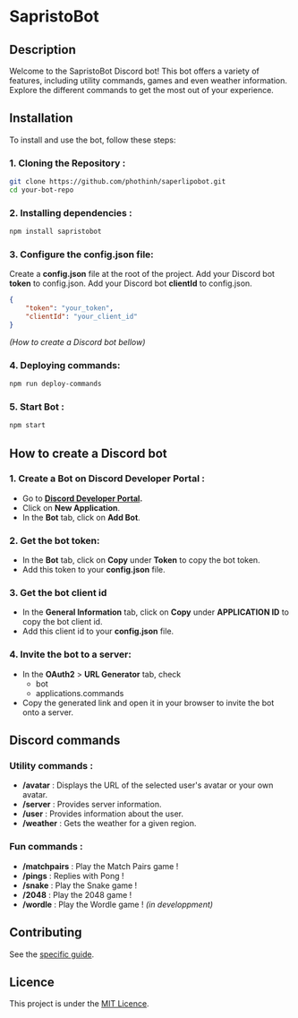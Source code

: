 # SapristoBot

## Description
Welcome to the SapristoBot Discord bot! This bot offers a variety of features, including utility commands, games and even weather information. Explore the different commands to get the most out of your experience.

## Installation
To install and use the bot, follow these steps:
### 1. Cloning the Repository :
```bash
git clone https://github.com/phothinh/saperlipobot.git
cd your-bot-repo
```
### 2. Installing dependencies : 
```bash
npm install sapristobot
```

### 3. Configure the config.json file:

Create a **config.json** file at the root of the project.
Add your Discord bot **token** to config.json.
Add your Discord bot **clientId** to config.json.

```json 
{
    "token": "your_token",
    "clientId": "your_client_id"
}
```

*(How to create a Discord bot bellow)*

### 4. Deploying  commands:

```bash
npm run deploy-commands
```

### 5. Start Bot :

```bash
npm start
```
## How to create a Discord bot

### 1. Create a Bot on Discord Developer Portal :

- Go to **[Discord Developer Portal](https://discord.com/developers/applications).**
- Click on **New Application**.
- In the **Bot** tab, click on **Add Bot**.

### 2. Get the bot token:

- In the **Bot** tab, click on **Copy** under **Token** to copy the bot token.
- Add this token to your **config.json** file.

### 3. Get the bot client id

- In the **General Information** tab, click on **Copy** under **APPLICATION ID** to copy the bot client id.
- Add this client id to your **config.json** file.

### 4. Invite the bot to a server:

- In the **OAuth2** > **URL Generator** tab, check 
    - bot
    - applications.commands
- Copy the generated link and open it in your browser to invite the bot onto a server.

## Discord commands
### Utility commands : 
- **/avatar** : Displays the URL of the selected user's avatar or your own avatar.
- **/server** : Provides server information.
- **/user** : Provides information about the user.
- **/weather** : Gets the weather for a given region.

### Fun commands : 
- **/matchpairs** : Play the Match Pairs game !
- **/pings** : Replies with Pong !
- **/snake** : Play the Snake game !
- **/2048** : Play the 2048 game !
- **/wordle** : Play the Wordle game ! *(in developpment)*

## Contributing
See the [specific guide](./CONTRIBUTING.md).

## Licence
This project is under the [MIT Licence](./LICENSE).